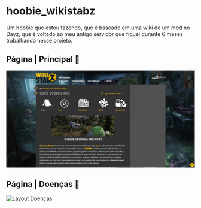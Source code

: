# hoobie_wikistabz
Um hobbie que estou fazendo, que é baseado em uma wiki de um mod no Dayz, que é voltado ao meu antigo servidor que fiquei durante 6 meses trabalhando nesse projeto.


## Página | Principal 📑
<img src="Layout_Wikistabz.png" alt="Layout Principal" width="600">

## Página | Doenças 📑
<img src="Layout_Wikistabz_Doenças.png" alt="Layout Doenças" width="600">
